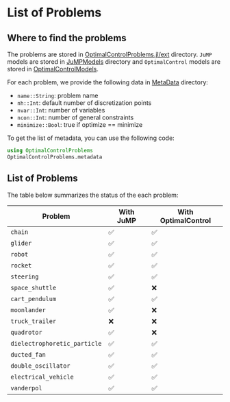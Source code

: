 # List of Problems

## Where to find the problems
The problems are stored in [OptimalControlProblems.jl/ext](https://github.com/control-toolbox/OptimalControlProblems.jl/tree/main/ext) directory. `JuMP` models are stored in [JuMPModels](https://github.com/control-toolbox/OptimalControlProblems.jl/tree/main/ext/JuMPModels) directory and `OptimalControl` models are stored in [OptimalControlModels](https://github.com/control-toolbox/OptimalControlProblems.jl/tree/main/ext/OptimalControlModels).

For each problem, we provide the following data in [MetaData](https://github.com/control-toolbox/OptimalControlProblems.jl/tree/main/ext/MetaData) directory:
- `name::String`: problem name
- `nh::Int`: default number of discretization points
- `nvar::Int`: number of variables
- `ncon::Int`: number of general constraints
- `minimize::Bool`: true if optimize == minimize

To get the list of metadata, you can use the following code:
```julia
using OptimalControlProblems
OptimalControlProblems.metadata
```

## List of Problems
The table below summarizes the status of the each problem:

| Problem | With JuMP | With OptimalControl |
| --- | --- | --- | 
| `chain` |   ✅  |   ✅|
| `glider` |  ✅  |  ✅ |
| `robot` |  ✅ | ✅|
| `rocket` |  ✅ | ✅|
| `steering` |  ✅ | ✅|
| `space_shuttle` |  ✅ |  ❌|
| `cart_pendulum` | ✅ | ✅|
| `moonlander` | ✅ | ❌|
| `truck_trailer` | ❌ | ❌|
| `quadrotor` | ✅ | ❌|
| `dielectrophoretic_particle` | ✅ | ✅| 
| `ducted_fan` | ✅ | ✅| 
| `double_oscillator` | ✅ | ✅|
| `electrical_vehicle` | ✅ | ✅|
| `vanderpol` | ✅ | ✅|

